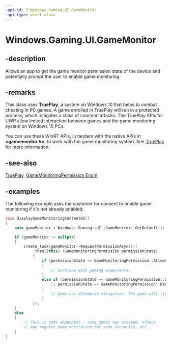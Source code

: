 ```yaml
---
-api-id: T:Windows.Gaming.UI.GameMonitor
-api-type: winrt class
---
```


<!-- Class syntax.
public class GameMonitor 
-->

# Windows.Gaming.UI.GameMonitor

## -description

Allows an app to get the game monitor permission state of the device and potentially prompt the user to enable game monitoring.

## -remarks

This class uses **TruePlay**, a system on Windows 10 that helps to combat cheating in PC games. A game enrolled in TruePlay will run in a protected process, which mitigates a class of common attacks. The TruePlay APIs for UWP allow limited interaction between games and the game monitoring system on Windows 10 PCs.

You can use these WinRT APIs, in tandem with the native APIs in **&lt;gamemonitor.h&gt;**, to work with the game monitoring system. See [TruePlay](https://msdn.microsoft.com/library/windows/desktop/mt808781) for more information.

## -see-also

[TruePlay](https://msdn.microsoft.com/library/windows/desktop/mt808781),
[GameMonitoringPermission Enum](gamemonitoringpermission.md)

## -examples

The following example asks the customer for consent to enable game monitoring if it's not already enabled:

```cpp
void DisplayGameMonitoringConsentUI() 
{ 
    auto gameMonitor = Windows::Gaming::UI::GameMonitor::GetDefault(); 

    if (gameMonitor != nullptr) 
    { 
        create_task(gameMonitor->RequestPermissionAsync())
            .then([this] (GameMonitoringPermission permissionState) 
            { 
                if (permissionState == GameMonitoringPermission::Allowed) 
                { 
                    // Continue with gaming experience. 
                } 
                else if (permissionState == GameMonitoringPermission::DeniedByUser
                    || permissionState == GameMonitoringPermission::DeniedBySystem) 
                { 
                    // Game has attempted mitigation. The game will likely exit. 
                }
            }); 
    } 
    else 
    { 
        // This is game dependent - some games may proceed, others 
        // may require game monitoring for some scenarios, etc. 
    } 
} 
```